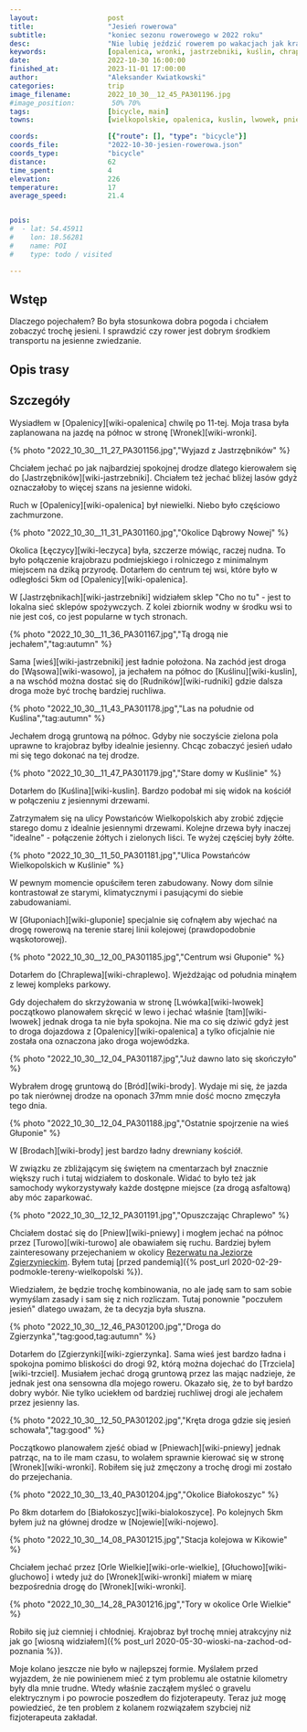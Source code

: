```yaml
---
layout:                 post
title:                  "Jesień rowerowa"
subtitle:               "koniec sezonu rowerowego w 2022 roku"
desc:                   "Nie lubię jeździć rowerem po wakacjach jak krajobraz przestaje być zielony i robi się chłodno. Może dlatego, że jeszcze nie mam odpowiedniego ubrania. Chciałem zrobić wyjątek od tej reguły gdyż krajobraz był bardzo 'jesienny'."
keywords:               [opalenica, wronki, jastrzebniki, kuślin, chraplewo, białokoszyce,]
date:                   2022-10-30 16:00:00
finished_at:            2023-11-01 17:00:00
author:                 "Aleksander Kwiatkowski"
categories:             trip
image_filename:         2022_10_30__12_45_PA301196.jpg
#image_position:         50% 70%
tags:                   [bicycle, main]
towns:                  [wielkopolskie, opalenica, kuslin, lwowek, pniewy, chrzypsko_wielkie, wronki]

coords:                 [{"route": [], "type": "bicycle"}]
coords_file:            "2022-10-30-jesien-rowerowa.json"
coords_type:            "bicycle"
distance:               62
time_spent:             4
elevation:              226
temperature:            17
average_speed:          21.4


pois:
#  - lat: 54.45911
#    lon: 18.56281
#    name: POI
#    type: todo / visited

---
```


[wiki-rezerwat-zgierzynieckim]: https://pl.wikipedia.org/wiki/Rezerwat_na_Jeziorze_Zgierzynieckim_im._Boles%C5%82awa_Papi

## Wstęp

Dlaczego pojechałem? Bo była stosunkowa dobra pogoda i chciałem zobaczyć trochę jesieni.
I sprawdzić czy rower jest dobrym środkiem transportu na jesienne zwiedzanie.

## Opis trasy

<div class="strava-embed-placeholder" data-embed-type="activity" data-embed-id="8043109869"></div><script src="https://strava-embeds.com/embed.js"></script>

<!-- https://www.strava.com/activities/8043109869 -->

## Szczegóły

Wysiadłem w [Opalenicy][wiki-opalenica] chwilę po 11-tej. Moja trasa była zaplanowana
na jazdę na północ w stronę [Wronek][wiki-wronki].

{% photo "2022_10_30__11_27_PA301156.jpg","Wyjazd z Jastrzębników" %}

Chciałem jechać po jak najbardziej spokojnej drodze dlatego kierowałem się
do [Jastrzębników][wiki-jastrzebniki]. Chciałem też jechać bliżej lasów gdyż
oznaczałoby to więcej szans na jesienne widoki.

Ruch w [Opalenicy][wiki-opalenica] był niewielki. Niebo było częściowo zachmurzone.

{% photo "2022_10_30__11_31_PA301160.jpg","Okolice Dąbrowy Nowej" %}

Okolica [Łęczycy][wiki-leczyca] była, szczerze mówiąc, raczej nudna. To było
połączenie krajobrazu podmiejskiego i rolniczego z minimalnym miejscem na dziką
przyrodę. Dotarłem do centrum tej wsi, które było w odległości 5km
od [Opalenicy][wiki-opalenica].

W [Jastrzębnikach][wiki-jastrzebniki] widziałem sklep "Cho no tu" - jest to
lokalna sieć sklepów spożywczych. Z kolei zbiornik wodny w środku wsi to nie
jest coś, co jest popularne w tych stronach.

{% photo "2022_10_30__11_36_PA301167.jpg","Tą drogą nie jechałem","tag:autumn" %}

Sama [wieś][wiki-jastrzebniki] jest ładnie położona. Na zachód jest droga
do [Wąsowa][wiki-wasowo], ja jechałem na północ do [Kuślinu][wiki-kuslin], a
na wschód można dostać się do [Rudników][wiki-rudniki] gdzie
dalsza droga może być trochę bardziej ruchliwa.

{% photo "2022_10_30__11_43_PA301178.jpg","Las na południe od Kuślina","tag:autumn" %}

Jechałem drogą gruntową na północ. Gdyby nie soczyście zielona pola uprawne
to krajobraz byłby idealnie jesienny. Chcąc zobaczyć jesień udało mi się tego
dokonać na tej drodze.

{% photo "2022_10_30__11_47_PA301179.jpg","Stare domy w Kuślinie" %}

Dotarłem do [Kuślina][wiki-kuslin]. Bardzo podobał mi się widok na kościół
w połączeniu z jesiennymi drzewami.

Zatrzymałem się na ulicy Powstańców Wielkopolskich aby zrobić zdjęcie starego
domu z idealnie jesiennymi drzewami. Kolejne drzewa były inaczej
"idealne" - połączenie żółtych i zielonych liści. Te wyżej częściej były żółte.

{% photo "2022_10_30__11_50_PA301181.jpg","Ulica Powstańców Wielkopolskich w Kuślinie" %}

W pewnym momencie opuściłem teren zabudowany. Nowy dom silnie kontrastował ze
starymi, klimatycznymi i pasującymi do siebie zabudowaniami.

W [Głuponiach][wiki-gluponie] specjalnie się cofnąłem aby wjechać na drogę
rowerową na terenie starej linii kolejowej (prawdopodobnie wąskotorowej).

{% photo "2022_10_30__12_00_PA301185.jpg","Centrum wsi Głuponie" %}

Dotarłem do [Chraplewa][wiki-chraplewo]. Wjeżdżając od południa minąłem z lewej
kompleks parkowy.

Gdy dojechałem do skrzyżowania w stronę [Lwówka][wiki-lwowek] początkowo
planowałem skręcić w lewo i jechać właśnie [tam][wiki-lwowek] jednak droga
ta nie była spokojna. Nie ma co się dziwić gdyż jest to droga dojazdowa
z [Opalenicy][wiki-opalenica] a tylko oficjalnie nie została ona oznaczona
jako droga wojewódzka.

{% photo "2022_10_30__12_04_PA301187.jpg","Już dawno lato się skończyło" %}

Wybrałem drogę gruntową do [Bród][wiki-brody]. Wydaje mi się, że jazda po tak
nierównej drodze na oponach 37mm mnie dość mocno zmęczyła tego dnia.

{% photo "2022_10_30__12_04_PA301188.jpg","Ostatnie spojrzenie na wieś Głuponie" %}

W [Brodach][wiki-brody] jest bardzo ładny drewniany kościół.

W związku ze zbliżającym się świętem na cmentarzach był znacznie większy
ruch i tutaj widziałem to doskonale. Widać to było też jak samochody wykorzystywały
każde dostępne miejsce (za drogą asfaltową) aby móc zaparkować.

{% photo "2022_10_30__12_12_PA301191.jpg","Opuszczając Chraplewo" %}

Chciałem dostać się do [Pniew][wiki-pniewy] i mogłem jechać na północ
przez [Turowo][wiki-turowo] ale obawiałem się ruchu. Bardziej byłem zainteresowany
przejechaniem w okolicy
[Rezerwatu na Jeziorze Zgierzynieckim][wiki-rezerwat-zgierzynieckim].
Byłem tutaj [przed pandemią]({% post_url 2020-02-29-podmokle-tereny-wielkopolski %}).

Wiedziałem, że będzie trochę kombinowania, no ale jadę sam to sam sobie wymyślam
zasady i sam się z nich rozliczam. Tutaj ponownie "poczułem jesień" dlatego
uważam, że ta decyzja była słuszna.

{% photo "2022_10_30__12_46_PA301200.jpg","Droga do Zgierzynka","tag:good,tag:autumn" %}

Dotarłem do [Zgierzynki][wiki-zgierzynka]. Sama wieś jest bardzo ładna i spokojna
pomimo bliskości do drogi 92, którą można dojechać do [Trzciela][wiki-trzciel].
Musiałem jechać drogą gruntową przez las mając nadzieje, że jednak jest ona
sensowna dla mojego roweru. Okazało się, że to był bardzo dobry wybór.
Nie tylko uciekłem od bardziej ruchliwej drogi ale jechałem przez jesienny las.

{% photo "2022_10_30__12_50_PA301202.jpg","Kręta droga gdzie się jesień schowała","tag:good" %}

Początkowo planowałem zjeść obiad w [Pniewach][wiki-pniewy] jednak patrząc, na to
ile mam czasu, to wolałem sprawnie kierować się w stronę [Wronek][wiki-wronki].
Robiłem się już zmęczony a trochę drogi mi zostało do przejechania.

{% photo "2022_10_30__13_40_PA301204.jpg","Okolice Białokoszyc" %}

Po 8km dotarłem do [Białokoszyc][wiki-bialokoszyce]. Po kolejnych 5km byłem już
na głównej drodze w [Nojewie][wiki-nojewo].

{% photo "2022_10_30__14_08_PA301215.jpg","Stacja kolejowa w Kikowie" %}

Chciałem jechać przez [Orle Wielkie][wiki-orle-wielkie], [Głuchowo][wiki-gluchowo]
i wtedy już do [Wronek][wiki-wronki] miałem w miarę bezpośrednia drogę
do [Wronek][wiki-wronki].

{% photo "2022_10_30__14_28_PA301216.jpg","Tory w okolice Orle Wielkie" %}

Robiło się już ciemniej i chłodniej. Krajobraz był trochę mniej atrakcyjny
niż jak go [wiosną widziałem]({% post_url 2020-05-30-wioski-na-zachod-od-poznania %}).

Moje kolano jeszcze nie było w najlepszej formie.
Myślałem przed wyjazdem, że nie powinienem mieć z tym problemu ale ostatnie
kilometry były dla mnie trudne. Wtedy właśnie zacząłem myśleć o gravelu
elektrycznym i po powrocie poszedłem do fizjoterapeuty.
Teraz już mogę powiedzieć, że ten problem z kolanem rozwiązałem szybciej niż
fizjoterapeuta zakładał.
